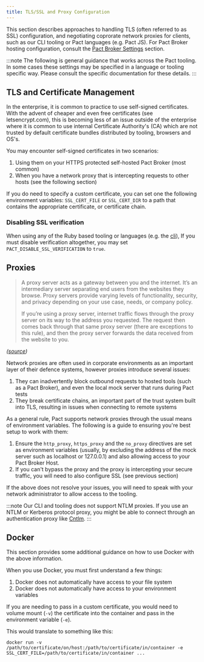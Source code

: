 ```yaml
---
title: TLS/SSL and Proxy Configuration
---
```


This section describes approaches to handling TLS (often referred to as SSL) configuration, and negotiating coprorate network proxies for clients, such as our CLI tooling or Pact languages (e.g. Pact JS). For Pact Broker hosting configuration, consult the [Pact Broker Settings](/pact_broker/configuration/settings) section.

:::note
The following is general guidance that works across the Pact tooling. In some cases these settings may be specified in a language or tooling specific way. Please consult the specific documentation for these details.
:::

## TLS and Certificate Management

In the enterprise, it is common to practice to use self-signed certificates. With the advent of cheaper and even free certificates (see letsencrypt.com), this is becoming less of an issue outside of the enterprise where it is common to use internal Certificate Authority's (CA) which are not trusted by default certificate bundles distributed by tooling, browsers and OS's.

You may encounter self-signed certificates in two scenarios:

1. Using them on your HTTPS protected self-hosted Pact Broker (most common)
2. When you have a network proxy that is intercepting requests to other hosts (see the following section)

If you do need to specify a custom certificate, you can set one the following environment variables: `SSL_CERT_FILE` or `SSL_CERT_DIR` to a path that contains the appropriate certificate, or certificate chain.


### Disabling SSL verification

When using any of the Ruby based tooling or languages (e.g. the [cli](/implementation_guides/cli)), If you must disable verification altogether, you may set `PACT_DISABLE_SSL_VERIFICATION` to `true`. 

## Proxies

> A proxy server acts as a gateway between you and the internet. It’s an intermediary server separating end users from the websites they browse. Proxy servers provide varying levels of functionality, security, and privacy depending on your use case, needs, or company policy.
> 
> If you’re using a proxy server, internet traffic flows through the proxy server on its way to the address you requested. The request then comes back through that same proxy server (there are exceptions to this rule), and then the proxy server forwards the data received from the website to you.

_([source](https://faun.pub/enterprise-proxies-are-a-pain-learn-how-to-survive-the-proxy-1e28b88a16e6))_

Network proxies are often used in corporate environments as an important layer of their defence systems, however proxies introduce several issues:

1. They can inadvertently block outbound requests to hosted tools (such as a Pact Broker), and even the local mock server that runs during Pact tests
2. They break certificate chains, an important part of the trust system built into TLS, resulting in issues when connecting to remote systems

As a general rule, Pact supports network proxies through the usual means of environment variables. The following is a guide to ensuring you're best setup to work with them:

1. Ensure the `http_proxy`, `https_proxy` and the `no_proxy` directives are set as environment variables (usually, by excluding the address of the mock server such as localhost or 127.0.0.1) and also allowing access to your Pact Broker Host.
2. If you can't bypass the proxy and the proxy is intercepting your secure traffic, you will need to also configure SSL (see previous section)

If the above does not resolve your issues, you will need to speak with your network administrator to allow access to the tooling.

:::note
Our CLI and tooling does not support NTLM proxies. If you use an NTLM or Kerberos protocol proxy, you might be able to connect through an authentication proxy like [Cntlm](http://cntlm.sourceforge.net/).
:::

## Docker

This section provides some additional guidance on how to use Docker with the above information.

When you use Docker, you must first understand a few things:

1. Docker does not automatically have access to your file system
2. Docker does not automatically have access to your environment variables

If you are needing to pass in a custom certificate, you would need to volume mount (`-v`) the certificate into the container and pass in the environment variable (`-e`).

This would translate to something like this:
```
docker run -v /path/to/certificate/on/host:/path/to/certificate/in/container -e SSL_CERT_FILE=/path/to/certificate/in/container ...
```
